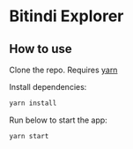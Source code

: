 # Bitindi Explorer

## How to use

Clone the repo. Requires [yarn](https://classic.yarnpkg.com/en/docs/install)


Install dependencies:
```sh
yarn install
```

Run below to start the app:

```sh
yarn start
```
